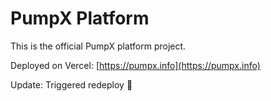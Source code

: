 # PumpX Platform

This is the official PumpX platform project.

Deployed on Vercel: [https://pumpx.info](https://pumpx.info)

Update: Triggered redeploy 🚀
